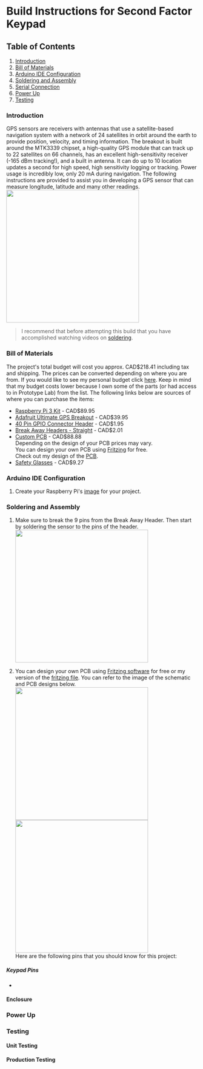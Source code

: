 # Build Instructions for Second Factor Keypad

## Table of Contents
1. [Introduction](#introduction)
2. [Bill of Materials](#bill-of-materials)
3. [Arduino IDE Configuration](#arduino-ide-configuration)
4. [Soldering and Assembly](#soldering-and-assembly)
5. [Serial Connection](#serial-connection)
6. [Power Up](#power-up)
7. [Testing](#testing)


### Introduction
GPS sensors are receivers with antennas that use a satellite-based navigation system with a network of 24 satellites in orbit around the earth to provide position, velocity, and timing information. The breakout is built around the MTK3339 chipset, a high-quality GPS module that can track up to 22 satellites on 66 channels, has an excellent high-sensitivity receiver (-165 dBm tracking!), and a built in antenna. It can do up to 10 location updates a second for high speed, high sensitivity logging or tracking. Power usage is incredibly low, only 20 mA during navigation. The following instructions are provided to assist you in developing a GPS sensor that can measure longitude, latitude and many other readings.
<br/><img src="https://github.com/rickyramnath97/gps/blob/master/images/enclosure.jpg" width="350"></p>

> I recommend that before attempting this build that you have accomplished watching videos on [soldering](https://youtu.be/3230nCz3XQA). 

### Bill of Materials
The project's total budget will cost you approx. CAD$218.41 including tax and shipping. The prices can be converted depending on where you are from. If you would like to see my personal budget click [here](https://github.com/rickyramnath97/gps/blob/master/documentation/Rickys%20Budget.xlsx). Keep in mind that my budget costs lower because I own some of the parts (or had access to in Prototype Lab) from the list.
The following links below are sources of where you can purchase the items:
* [Raspberry Pi 3 Kit](https://www.canakit.com/raspberry-pi-3-ultimate-kit.html) - CAD$89.95
* [Adafruit Ultimate GPS Breakout](https://www.adafruit.com/product/746) - CAD$39.95
* [40 Pin GPIO Connector Header](https://www.buyapi.ca/product/40-pin-gpio-connector-header/) - CAD$1.95
* [Break Away Headers - Straight](https://www.sparkfun.com/products/116) - CAD$2.01
* [Custom PCB](https://www.pcbway.com/?adwgc=667&campaignid=172480651&adgroupid=8787904531&feeditemid=&targetid=kwd-34746800&loc_physical_ms=9000922&matchtype=p&network=g&device=c&devicemodel=&creative=189085816950&keyword=pcb%20manufacturing&placement=&target=&adposition=1t1&gclid=Cj0KCQiAi57gBRDqARIsABhDSMpsNka-o0C5SQcvMYkiUXbYsOpfyNvY4I17pEzjXb1DlC4_ia_7dHkaAqKGEALw_wcB) - CAD$88.88 
<br/>Depending on the design of your PCB prices may vary. 
<br/>You can design your own PCB using [Fritzing](http://fritzing.org/download/) for free. 
<br/>Check out my design of the [PCB](https://github.com/rickyramnath97/gps/tree/master/electronics).
* [Safety Glasses](https://www.amazon.ca/3M-Virtua-Glasses-Polycarbonate-Anti-Scratch/dp/B00AEFBLW2/ref=sr_1_6?ie=UTF8&qid=1544063725&sr=8-6&keywords=safety+glasses) - CAD$9.27

### Arduino IDE Configuration
1. Create your Raspberry Pi's [image](https://github.com/six0four/StudentSenseHat/blob/master/cribpisdcard.md) for your project.

### Soldering and Assembly
1. Make sure to break the 9 pins from the Break Away Header. Then start by soldering the sensor to the pins of the header. 
<br/><img src="https://github.com/rickyramnath97/gps/blob/master/images/after.jpg" width="350">

2. You can design your own PCB using [Fritzing software](http://fritzing.org/download/) for free or my version of the [fritzing file](https://github.com/rickyramnath97/gps/tree/master/electronics). You can refer to the image of the schematic and PCB designs below.
<br/><img src="https://github.com/rickyramnath97/gps/blob/master/images/PCB2.PNG" width="350"> <img src="https://github.com/rickyramnath97/gps/blob/master/images/Schematic.PNG" width="350">
<br/>Here are the following pins that you should know for this project:
##### Keypad Pins
* 
  
#### Enclosure

### Power Up

### Testing

#### Unit Testing

#### Production Testing



